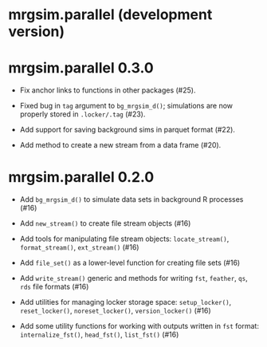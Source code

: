 # mrgsim.parallel (development version)

# mrgsim.parallel 0.3.0

- Fix anchor links to functions in other packages (#25). 

- Fixed bug in `tag` argument to `bg_mrgsim_d()`; simulations are now
  properly stored in `.locker/.tag` (#23). 

- Add support for saving background sims in parquet format (#22).

- Add method to create a new stream from a data frame (#20).


# mrgsim.parallel 0.2.0

- Add `bg_mrgsim_d()` to simulate data sets in background R processes (#16)

- Add `new_stream()` to create file stream objects (#16)

- Add tools for manipulating file stream objects: `locate_stream()`, 
  `format_stream()`, `ext_stream()` (#16)
  
- Add `file_set()` as a lower-level function for creating file sets (#16)

- Add `write_stream()` generic and methods for writing `fst`, `feather`, `qs`,
  `rds` file formats (#16)
  
- Add utilities for managing locker storage space: `setup_locker()`, 
  `reset_locker()`, `noreset_locker()`, `version_locker()` (#16)

- Add some utility functions for working with outputs written in `fst` format:
  `internalize_fst()`, `head_fst()`, `list_fst()` (#16)

